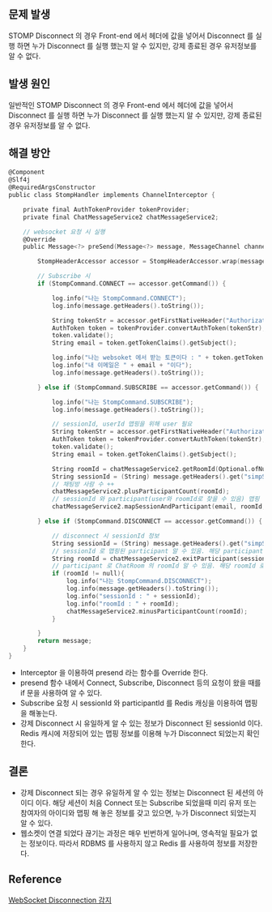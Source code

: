 ## 문제 발생
STOMP Disconnect 의 경우 Front-end 에서 헤더에 값을 넣어서 Disconnect 를 실행 하면 누가 Disconnect  를 실행 했는지 알 수 있지만, 강제 종료된 경우 유저정보를 알 수 없다.

## 발생 원인
일반적인 STOMP Disconnect 의 경우 Front-end 에서 헤더에 값을 넣어서 Disconnect 를 실행 하면 누가 Disconnect  를 실행 했는지 알 수 있지만, 강제 종료된 경우 유저정보를 알 수 없다.

## 해결 방안
```C
@Component
@Slf4j
@RequiredArgsConstructor
public class StompHandler implements ChannelInterceptor {

    private final AuthTokenProvider tokenProvider;
    private final ChatMessageService2 chatMessageService2;

    // websocket 요청 시 실행
    @Override
    public Message<?> preSend(Message<?> message, MessageChannel channel) {

        StompHeaderAccessor accessor = StompHeaderAccessor.wrap(message);

        // Subscribe 시
        if (StompCommand.CONNECT == accessor.getCommand()) {

            log.info("나는 StompCommand.CONNECT");
            log.info(message.getHeaders().toString());

            String tokenStr = accessor.getFirstNativeHeader("Authorization");
            AuthToken token = tokenProvider.convertAuthToken(tokenStr);
            token.validate();
            String email = token.getTokenClaims().getSubject();

            log.info("나는 websoket 에서 받는 토큰이다 : " + token.getToken());
            log.info("내 이메일은 " + email + "이다");
            log.info(message.getHeaders().toString());

        } else if (StompCommand.SUBSCRIBE == accessor.getCommand()) {

            log.info("나는 StompCommand.SUBSCRIBE");
            log.info(message.getHeaders().toString());

            // sessionId, userId 맵핑을 위해 user 필요
            String tokenStr = accessor.getFirstNativeHeader("Authorization");
            AuthToken token = tokenProvider.convertAuthToken(tokenStr);
            token.validate();
            String email = token.getTokenClaims().getSubject();

            String roomId = chatMessageService2.getRoomId(Optional.ofNullable((String) message.getHeaders().get("simpDestination")));
            String sessionId = (String) message.getHeaders().get("simpSessionId");
            // 채팅방 사람 수 ++
            chatMessageService2.plusParticipantCount(roomId);
            // sessionId 와 participant(user와 roomId로 찾을 수 있음) 맵핑 진행
            chatMessageService2.mapSessionAndParticipant(email, roomId, sessionId);

        } else if (StompCommand.DISCONNECT == accessor.getCommand()) {

            // disconnect 시 sessionId 정보
            String sessionId = (String) message.getHeaders().get("simpSessionId");
            // sessionId 로 맵핑된 participant 알 수 있음. 해당 participant 의 exitTime 변경
            String roomId = chatMessageService2.exitParticipant(sessionId);
            // participant 로 ChatRoom 의 roomId 알 수 있음. 해당 roomId 로 채팅방 사람 수 --
            if (roomId != null){
                log.info("나는 StompCommand.DISCONNECT");
                log.info(message.getHeaders().toString());
                log.info("sessionId : " + sessionId);
                log.info("roomId : " + roomId);
                chatMessageService2.minusParticipantCount(roomId);
            }

        }
        return message;
    }
}
```
- Interceptor 을 이용하여 presend 라는 함수를 Override 한다.
- presend 함수 내에서 Connect, Subscribe, Disconnect 등의 요청이 왔을 때를 if 문을 사용하여 알 수 있다.
- Subscribe 요청 시 sessionId 와 participantId 를 Redis 캐싱을 이용하여 맵핑을 해놓는다.
- 강제 Disconnect 시 유일하게 알 수 있는 정보가 Disconnect 된 sessionId 이다. Redis 캐시에 저장되어 있는 맵핑 정보를 이용해 누가 Disconnect 되었는지 확인 한다.

## 결론
- 강제 Disconnect 되는 경우 유일하게 알 수 있는 정보는 Disconnect 된 세션의 아이디 이다. 해당 세션이 처음 Connect 또는 Subscribe 되었을때 미리 유저 또는 참여자의 아이디와 맵핑 해 놓은 정보를 갖고 있으면, 누가 Disconnect 되었는지 알 수 있다.
- 웹소켓이 연결 되었다 끊기는 과정은 매우 빈번하게 일어나며, 영속적일 필요가 없는 정보이다. 따라서 RDBMS 를 사용하지 않고 Redis 를 사용하여 정보를 저장한다.

## Reference
[WebSocket Disconnection 감지](https://hyeon9mak.github.io/web-socket-disconnection-detection/)
